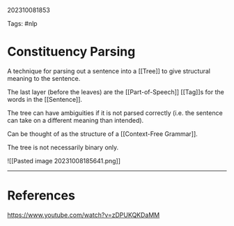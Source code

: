 202310081853

Tags: #nlp 

# Constituency Parsing
A technique for parsing out a sentence into a [[Tree]] to give structural meaning to the sentence.  

The last layer (before the leaves) are the [[Part-of-Speech]] [[Tag]]s for the words in the [[Sentence]].

The tree can have ambiguities if it is not parsed correctly (i.e. the sentence can take on a different meaning than intended).

Can be thought of as the structure of a [[Context-Free Grammar]].

The tree is not necessarily binary only.

![[Pasted image 20231008185641.png]]

---
# References
https://www.youtube.com/watch?v=zDPUKQKDaMM
